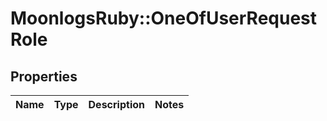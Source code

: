 # MoonlogsRuby::OneOfUserRequestRole

## Properties
Name | Type | Description | Notes
------------ | ------------- | ------------- | -------------

